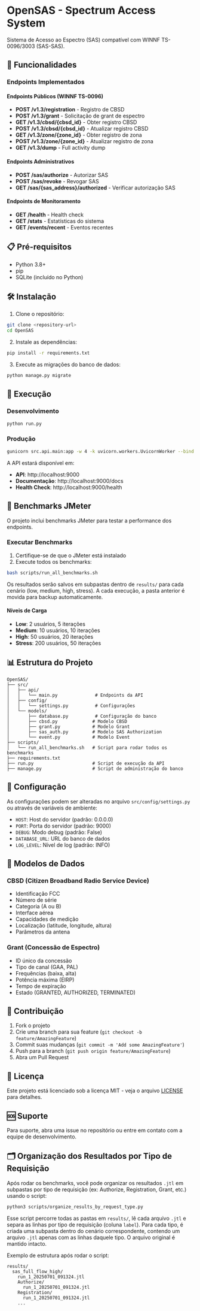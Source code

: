 # OpenSAS - Spectrum Access System

Sistema de Acesso ao Espectro (SAS) compatível com WINNF TS-0096/3003 (SAS-SAS).

## 🚀 Funcionalidades

### Endpoints Implementados

#### Endpoints Públicos (WINNF TS-0096)
- **POST /v1.3/registration** - Registro de CBSD
- **POST /v1.3/grant** - Solicitação de grant de espectro
- **GET /v1.3/cbsd/{cbsd_id}** - Obter registro CBSD
- **POST /v1.3/cbsd/{cbsd_id}** - Atualizar registro CBSD
- **GET /v1.3/zone/{zone_id}** - Obter registro de zona
- **POST /v1.3/zone/{zone_id}** - Atualizar registro de zona
- **GET /v1.3/dump** - Full activity dump

#### Endpoints Administrativos
- **POST /sas/authorize** - Autorizar SAS
- **POST /sas/revoke** - Revogar SAS
- **GET /sas/{sas_address}/authorized** - Verificar autorização SAS

#### Endpoints de Monitoramento
- **GET /health** - Health check
- **GET /stats** - Estatísticas do sistema
- **GET /events/recent** - Eventos recentes

## 📋 Pré-requisitos

- Python 3.8+
- pip
- SQLite (incluído no Python)

## 🛠️ Instalação

1. Clone o repositório:
```bash
git clone <repository-url>
cd OpenSAS
```

2. Instale as dependências:
```bash
pip install -r requirements.txt
```

3. Execute as migrações do banco de dados:
```bash
python manage.py migrate
```

## 🚀 Execução

### Desenvolvimento
```bash
python run.py
```

### Produção
```bash
gunicorn src.api.main:app -w 4 -k uvicorn.workers.UvicornWorker --bind 0.0.0.0:9000
```

A API estará disponível em:
- **API**: http://localhost:9000
- **Documentação**: http://localhost:9000/docs
- **Health Check**: http://localhost:9000/health

## 🧪 Benchmarks JMeter

O projeto inclui benchmarks JMeter para testar a performance dos endpoints.

### Executar Benchmarks

1. Certifique-se de que o JMeter está instalado
2. Execute todos os benchmarks:
```bash
bash scripts/run_all_benchmarks.sh
```

Os resultados serão salvos em subpastas dentro de `results/` para cada cenário (low, medium, high, stress). A cada execução, a pasta anterior é movida para backup automaticamente.

#### Níveis de Carga
- **Low**: 2 usuários, 5 iterações
- **Medium**: 10 usuários, 10 iterações
- **High**: 50 usuários, 20 iterações
- **Stress**: 200 usuários, 50 iterações

## 📊 Estrutura do Projeto

```
OpenSAS/
├── src/
│   ├── api/
│   │   └── main.py              # Endpoints da API
│   ├── config/
│   │   └── settings.py          # Configurações
│   └── models/
│       ├── database.py          # Configuração do banco
│       ├── cbsd.py             # Modelo CBSD
│       ├── grant.py            # Modelo Grant
│       ├── sas_auth.py         # Modelo SAS Authorization
│       └── event.py            # Modelo Event
├── scripts/
│   └── run_all_benchmarks.sh   # Script para rodar todos os benchmarks
├── requirements.txt
├── run.py                      # Script de execução da API
├── manage.py                   # Script de administração do banco
```

## 🔧 Configuração

As configurações podem ser alteradas no arquivo `src/config/settings.py` ou através de variáveis de ambiente:

- `HOST`: Host do servidor (padrão: 0.0.0.0)
- `PORT`: Porta do servidor (padrão: 9000)
- `DEBUG`: Modo debug (padrão: False)
- `DATABASE_URL`: URL do banco de dados
- `LOG_LEVEL`: Nível de log (padrão: INFO)

## 📝 Modelos de Dados

### CBSD (Citizen Broadband Radio Service Device)
- Identificação FCC
- Número de série
- Categoria (A ou B)
- Interface aérea
- Capacidades de medição
- Localização (latitude, longitude, altura)
- Parâmetros da antena

### Grant (Concessão de Espectro)
- ID único da concessão
- Tipo de canal (GAA, PAL)
- Frequências (baixa, alta)
- Potência máxima (EIRP)
- Tempo de expiração
- Estado (GRANTED, AUTHORIZED, TERMINATED)

## 🤝 Contribuição

1. Fork o projeto
2. Crie uma branch para sua feature (`git checkout -b feature/AmazingFeature`)
3. Commit suas mudanças (`git commit -m 'Add some AmazingFeature'`)
4. Push para a branch (`git push origin feature/AmazingFeature`)
5. Abra um Pull Request

## 📄 Licença

Este projeto está licenciado sob a licença MIT - veja o arquivo [LICENSE](LICENSE) para detalhes.

## 🆘 Suporte

Para suporte, abra uma issue no repositório ou entre em contato com a equipe de desenvolvimento.

## 🗂️ Organização dos Resultados por Tipo de Requisição

Após rodar os benchmarks, você pode organizar os resultados `.jtl` em subpastas por tipo de requisição (ex: Authorize, Registration, Grant, etc.) usando o script:

```bash
python3 scripts/organize_results_by_request_type.py
```

Esse script percorre todas as pastas em `results/`, lê cada arquivo `.jtl` e separa as linhas por tipo de requisição (coluna `label`). Para cada tipo, é criada uma subpasta dentro do cenário correspondente, contendo um arquivo `.jtl` apenas com as linhas daquele tipo. O arquivo original é mantido intacto.

Exemplo de estrutura após rodar o script:

```
results/
  sas_full_flow_high/
    run_1_20250701_091324.jtl
    Authorize/
      run_1_20250701_091324.jtl
    Registration/
      run_1_20250701_091324.jtl
    ...
``` 